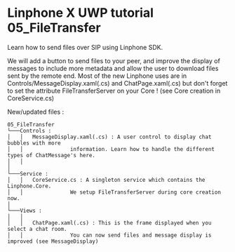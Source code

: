 ﻿Linphone X UWP tutorial 05_FileTransfer
========================================

Learn how to send files over SIP using Linphone SDK.

We will add a button to send files to your peer, and improve the display of messages to
include more metadata and allow the user to download files sent by the remote end.
Most of the new Linphone uses are in Controls/MessageDisplay.xaml(.cs) and ChatPage.xaml(.cs) but don't
forget to set the attribute FileTransferServer on your Core ! (see Core creation in CoreService.cs)


New/updated files :

```
05_FileTransfer
└───Controls :
│   │   MessageDisplay.xaml(.cs) : A user control to display chat bubbles with more
│   │               information. Learn how to handle the different types of ChatMessage's here.
│   │
│
└───Service :
│   │   CoreService.cs : A singleton service which contains the Linphone.Core. 
│   │               We setup FileTransferServer during core creation now.
│
└───Views :
│   │    
│   │   ChatPage.xaml(.cs) : This is the frame displayed when you select a chat room.     
│   │               You can now send files and message display is improved (see MessageDisplay)
```